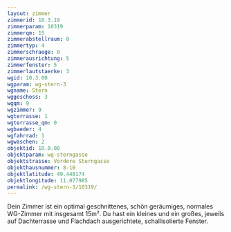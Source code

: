 ```yaml
---
layout: zimmer
zimmerid: 10.3.19
zimmerparam: 10319
zimmerqm: 15
zimmerabstellraum: 0
zimmertyp: 4
zimmerschraege: 0
zimmerausrichtung: 5
zimmerfenster: 5
zimmerlautstaerke: 3
wgid: 10.3.00
wgparam: wg-stern-3
wgname: Stern
wggeschoss: 3
wgqm: 9
wgzimmer: 9
wgterrasse: 1
wgterrasse_qm: 0
wgbaeder: 4
wgfahrrad: 1
wgwaschen: 2
objektid: 10.0.00
objektparam: wg-sterngasse
objektstrasse: Vordere Sterngasse
objekthausnummer: 8-10
objektlatitude: 49.448174
objektlongitude: 11.077985
permalink: /wg-stern-3/10319/
---
```

Dein Zimmer ist ein optimal geschnittenes, schön geräumiges, normales WG-Zimmer mit insgesamt 15m². Du hast ein kleines und ein großes, jeweils auf Dachterrasse und Flachdach ausgerichtete, schallisolierte Fenster. 